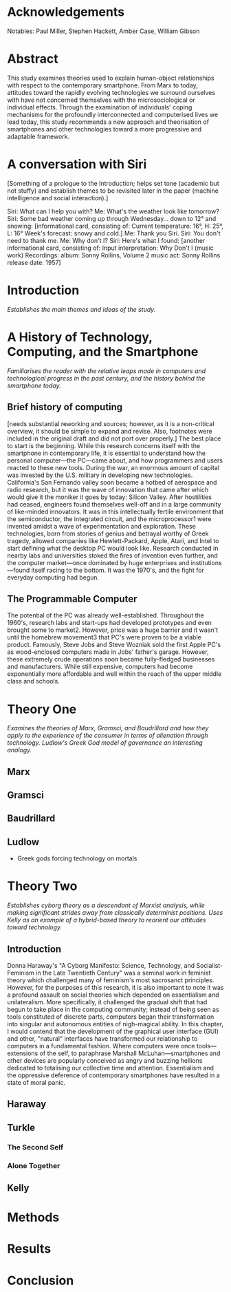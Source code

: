 # Acknowledgements

Notables: Paul Miller, Stephen Hackett, Amber Case, William Gibson

# Abstract

This study examines theories used to explain human-object relationships with respect to the contemporary smartphone. From Marx to today, attitudes toward the rapidly evolving technologies we surround ourselves with have not concerned themselves with the microsociological or individual effects. Through the examination of individuals' coping mechanisms for the profoundly interconnected and computerised lives we lead today, this study recommends a new approach and theorisation of smartphones and other technologies toward a more progressive and adaptable framework.

# A conversation with Siri

[Something of a prologue to the Introduction; helps set tone (academic but not stuffy) and establish themes to be revisited later in the paper (machine intelligence and social interaction).]

Siri: What can I help you with?Me: What's the weather look like tomorrow?Siri: Some bad weather coming up through Wednesday… down to 12° and snowing: [informational card, consisting of: Current temperature: 16°, H: 25°, L: 16° Week's forecast: snowy and cold.]Me: Thank you Siri.Siri: You don't need to thank me.Me: Why don't I?Siri: Here's what I found: [another informational card, consisting of: Input interpretation: Why Don't I (music work) Recordings: album: Sonny Rollins, Volume 2 music act: Sonny Rollins release date: 1957]

# Introduction
*Establishes the main themes and ideas of the study.*

# A History of Technology, Computing, and the Smartphone
*Familiarises the reader with the relative leaps made in computers and technological progress in the past century, and the history behind the smartphone today.*

## Brief history of computing
[needs substantial reworking and sources; however, as it is a non-critical overview, it should be simple to expand and revise. Also, footnotes were included in the original draft and did not port over properly.]The best place to start is the beginning. While this research concerns itself with the smartphone in contemporary life, it is essential to understand how the personal computer—the PC—came about, and how programmers and users reacted to these new tools. During the war, an enormous amount of capital was invested by the U.S. military in developing new technologies. California's San Fernando valley soon became a hotbed of aerospace and radio research, but it was the wave of innovation that came after which would give it the moniker it goes by today: Silicon Valley. 	After hostilities had ceased, engineers found themselves well-off and in a large community of like-minded innovators. It was in this intellectually fertile environment that the semiconductor, the integrated circuit, and the microprocessor1 were invented amidst a wave of experimentation and exploration. These technologies, born from stories of genius and betrayal worthy of Greek tragedy, allowed companies like Hewlett-Packard, Apple, Atari, and Intel to start defining what the desktop PC would look like. Research conducted in nearby labs and universities stoked the fires of invention even further, and the computer market—once dominated by huge enterprises and institutions—found itself racing to the bottom. It was the 1970's, and the fight for everyday computing had begun.## The Programmable ComputerThe potential of the PC was already well-established. Throughout the 1960's, research labs and start-ups had developed prototypes and even brought some to market2. However, price was a huge barrier and it wasn't until the homebrew movement3 that PC's were proven to be a viable product. Famously, Steve Jobs and Steve Wozniak sold the first Apple PC's as wood-enclosed computers made in Jobs' father's garage. However, these extremely crude operations soon became fully-fledged businesses and manufacturers. While still expensive, computers had become exponentially more affordable and well within the reach of the upper middle class and schools.

# Theory One
*Examines the theories of Marx, Gramsci, and Baudrillard and how they apply to the experience of the consumer in terms of alienation through technology. Ludlow's Greek God model of governance an interesting analogy.*

## Marx

## Gramsci

## Baudrillard

## Ludlow
- Greek gods forcing technology on mortals

# Theory Two
*Establishes cyborg theory as a descendant of Marxist analysis, while making significant strides away from classically determinist positions. Uses Kelly as an example of a hybrid-based theory to reorient our attitudes toward technology.*

## IntroductionDonna Haraway's "A Cyborg Manifesto: Science, Technology, and Socialist-Feminism in the Late Twentieth Century" was a seminal work in feminist theory which challenged many of feminism's most sacrosanct principles. However, for the purposes of this research, it is also important to note it was a profound assault on social theories which depended on essentialism and unilateralism. More specifically, it challenged the gradual shift that had begun to take place in the computing community; instead of being seen as tools constituted of discrete parts, computers began their transformation into singular and autonomous entities of nigh-magical ability. In this chapter, I would contend that the development of the graphical user interface (GUI) and other, "natural" interfaces have transformed our relationship to computers in a fundamental fashion. Where computers were once tools—extensions of the self, to paraphrase Marshall McLuhan—smartphones and other devices are popularly conceived as angry and buzzing hellions dedicated to totalising our collective time and attention. Essentialism and the oppressive deference of contemporary smartphones have resulted in a state of moral panic.

## Haraway

## Turkle

### The Second Self

### Alone Together

## Kelly 

# Methods

# Results

# Conclusion